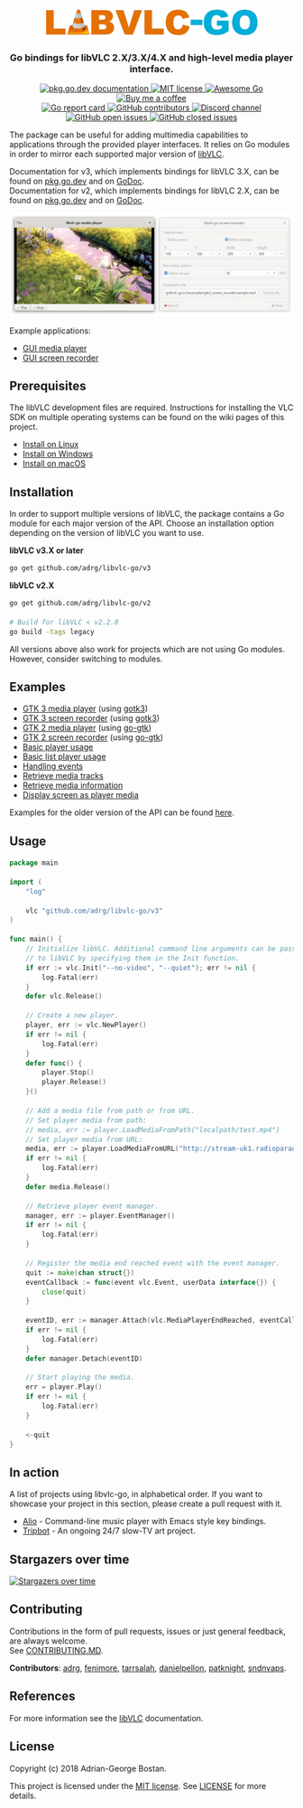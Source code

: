 <h1 align="center">
  <div>
    <img src="https://raw.githubusercontent.com/adrg/adrg.github.io/master/assets/projects/libvlc-go/logo.png" height="45px" alt="libvlc-go logo"/>
  </div>
</h1>

<h3 align="center">Go bindings for libVLC 2.X/3.X/4.X and high-level media player interface.</h3>

<p align="center">
    <a href="https://pkg.go.dev/github.com/adrg/libvlc-go/v3">
        <img alt="pkg.go.dev documentation" src="https://img.shields.io/badge/go.dev-reference-007d9c?logo=go&logoColor=white">
    </a>
    <a href="https://opensource.org/licenses/MIT" rel="nofollow">
        <img alt="MIT license" src="https://img.shields.io/github/license/adrg/libvlc-go"/>
    </a>
    <a href="https://github.com/avelino/awesome-go#video">
        <img alt="Awesome Go" src="https://cdn.rawgit.com/sindresorhus/awesome/d7305f38d29fed78fa85652e3a63e154dd8e8829/media/badge.svg"/>
    </a>
    <a href="https://ko-fi.com/T6T72WATK">
        <img alt="Buy me a coffee" src="https://img.shields.io/static/v1.svg?label=%20&message=Buy%20me%20a%20coffee&color=579fbf&logo=buy%20me%20a%20coffee&logoColor=white"/>
    </a>
    <br />
    <a href="https://goreportcard.com/report/github.com/adrg/libvlc-go">
        <img alt="Go report card" src="https://goreportcard.com/badge/github.com/adrg/libvlc-go" />
    </a>
    <a href="https://github.com/adrg/libvlc-go/graphs/contributors">
        <img alt="GitHub contributors" src="https://img.shields.io/github/contributors/adrg/libvlc-go" />
    </a>
    <a href="https://discord.gg/3h3K3JF">
        <img alt="Discord channel" src="https://img.shields.io/discord/716939396464508958?label=discord" />
    </a>
    <a href="https://github.com/adrg/libvlc-go/issues?q=is%3Aopen+is%3Aissue">
        <img alt="GitHub open issues" src="https://img.shields.io/github/issues-raw/adrg/libvlc-go">
    </a>
    <a href="https://github.com/adrg/libvlc-go/issues?q=is%3Aissue+is%3Aclosed">
        <img alt="GitHub closed issues" src="https://img.shields.io/github/issues-closed-raw/adrg/libvlc-go" />
    </a>
</p>

The package can be useful for adding multimedia capabilities to applications
through the provided player interfaces. It relies on Go modules in order to
mirror each supported major version of [libVLC](https://www.videolan.org/vlc/libvlc.html).

Documentation for v3, which implements bindings for libVLC 3.X, can be found on [pkg.go.dev](https://pkg.go.dev/github.com/adrg/libvlc-go/v3) and on [GoDoc](https://godoc.org/github.com/adrg/libvlc-go/v3).  
Documentation for v2, which implements bindings for libVLC 2.X, can be found on [pkg.go.dev](https://pkg.go.dev/github.com/adrg/libvlc-go/v2) and on [GoDoc](https://godoc.org/github.com/adrg/libvlc-go/v2).

![libvlc-go examples](https://raw.githubusercontent.com/adrg/adrg.github.io/master/assets/projects/libvlc-go/libvlc-go-examples.jpg)

Example applications:

* [GUI media player](https://github.com/adrg/libvlc-go-examples/tree/master/v3/gtk3_player)
* [GUI screen recorder](https://github.com/adrg/libvlc-go-examples/tree/master/v3/gtk3_screen_recorder)

## Prerequisites

The libVLC development files are required. Instructions for installing the
VLC SDK on multiple operating systems can be found on the wiki pages of this project.

- [Install on Linux](https://github.com/adrg/libvlc-go/wiki/Install-on-Linux)
- [Install on Windows](https://github.com/adrg/libvlc-go/wiki/Install-on-Windows)
- [Install on macOS](https://github.com/adrg/libvlc-go/wiki/Install-on-macOS)

## Installation

In order to support multiple versions of libVLC, the package contains a Go
module for each major version of the API. Choose an installation option
depending on the version of libVLC you want to use.

**libVLC v3.X or later**

```bash
go get github.com/adrg/libvlc-go/v3
```

**libVLC v2.X**

```bash
go get github.com/adrg/libvlc-go/v2

# Build for libVLC < v2.2.0
go build -tags legacy
```

All versions above also work for projects which are not using Go modules.
However, consider switching to modules.

## Examples

* [GTK 3 media player](https://github.com/adrg/libvlc-go-examples/tree/master/v3/gtk3_player) (using [gotk3](https://github.com/gotk3/gotk3))
* [GTK 3 screen recorder](https://github.com/adrg/libvlc-go-examples/tree/master/v3/gtk3_screen_recorder) (using [gotk3](https://github.com/gotk3/gotk3))
* [GTK 2 media player](https://github.com/adrg/libvlc-go-examples/tree/master/v3/gtk2_player) (using [go-gtk](https://github.com/mattn/go-gtk))
* [GTK 2 screen recorder](https://github.com/adrg/libvlc-go-examples/tree/master/v3/gtk2_screen_recorder) (using [go-gtk](https://github.com/mattn/go-gtk))
* [Basic player usage](https://github.com/adrg/libvlc-go-examples/blob/master/v3/player/player.go)
* [Basic list player usage](https://github.com/adrg/libvlc-go-examples/tree/master/v3/list_player/list_player.go)
* [Handling events](https://github.com/adrg/libvlc-go-examples/tree/master/v3/event_handling/event_handling.go)
* [Retrieve media tracks](https://github.com/adrg/libvlc-go-examples/blob/master/v3/media_tracks/media_tracks.go)
* [Retrieve media information](https://github.com/adrg/libvlc-go-examples/blob/master/v3/media_information/media_information.go)
* [Display screen as player media](https://github.com/adrg/libvlc-go-examples/blob/master/v3/display_screen_media/display_screen_media.go)

Examples for the older version of the API can be found [here](https://github.com/adrg/libvlc-go-examples/tree/master/v2).

## Usage

```go
package main

import (
    "log"

    vlc "github.com/adrg/libvlc-go/v3"
)

func main() {
    // Initialize libVLC. Additional command line arguments can be passed in
    // to libVLC by specifying them in the Init function.
    if err := vlc.Init("--no-video", "--quiet"); err != nil {
        log.Fatal(err)
    }
    defer vlc.Release()

    // Create a new player.
    player, err := vlc.NewPlayer()
    if err != nil {
        log.Fatal(err)
    }
    defer func() {
        player.Stop()
        player.Release()
    }()

    // Add a media file from path or from URL.
    // Set player media from path:
    // media, err := player.LoadMediaFromPath("localpath/test.mp4")
    // Set player media from URL:
    media, err := player.LoadMediaFromURL("http://stream-uk1.radioparadise.com/mp3-32")
    if err != nil {
        log.Fatal(err)
    }
    defer media.Release()

    // Retrieve player event manager.
    manager, err := player.EventManager()
    if err != nil {
        log.Fatal(err)
    }

    // Register the media end reached event with the event manager.
    quit := make(chan struct{})
    eventCallback := func(event vlc.Event, userData interface{}) {
        close(quit)
    }

    eventID, err := manager.Attach(vlc.MediaPlayerEndReached, eventCallback, nil)
    if err != nil {
        log.Fatal(err)
    }
    defer manager.Detach(eventID)

    // Start playing the media.
    err = player.Play()
    if err != nil {
        log.Fatal(err)
    }

    <-quit
}
```

## In action

A list of projects using libvlc-go, in alphabetical order. If you want to
showcase your project in this section, please create a pull request with it.

- [Alio](https://github.com/fenimore/alio) - Command-line music player with Emacs style key bindings.
- [Tripbot](https://dana.lol/2020/04/15/tripbot-the-adventure-robot) - An ongoing 24/7 slow-TV art project.

## Stargazers over time

[![Stargazers over time](https://starchart.cc/adrg/libvlc-go.svg)](https://starchart.cc/adrg/libvlc-go)

## Contributing

Contributions in the form of pull requests, issues or just general feedback,
are always welcome.  
See [CONTRIBUTING.MD](CONTRIBUTING.md).

**Contributors**:
[adrg](https://github.com/adrg),
[fenimore](https://github.com/fenimore),
[tarrsalah](https://github.com/tarrsalah),
[danielpellon](https://github.com/danielpellon),
[patknight](https://github.com/patknight),
[sndnvaps](https://github.com/sndnvaps).

## References

For more information see the
[libVLC](https://www.videolan.org/developers/vlc/doc/doxygen/html/group__libvlc.html) documentation.

## License

Copyright (c) 2018 Adrian-George Bostan.

This project is licensed under the [MIT license](https://opensource.org/licenses/MIT).
See [LICENSE](LICENSE) for more details.

